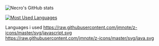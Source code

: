 ![Necro's GitHub stats](https://github-readme-stats.vercel.app/api?username=ItzNecro&show_icons=true&theme=tokyonight&count_private=true)


[![Most Used Languages](https://github-readme-stats.vercel.app/api/top-langs/?username=ItzNecro&layout=compact&theme=tokyonight&count_private=true)](https://github.com/ItzNecro/)

Languages i used
https://raw.githubusercontent.com/jmnote/z-icons/master/svg/javascript.svg  https://raw.githubusercontent.com/jmnote/z-icons/master/svg/java.svg

 

